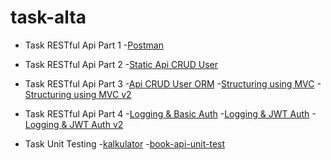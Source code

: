 # task-alta

* Task RESTful Api Part 1
-[Postman](https://github.com/tegarap/task-alta/tree/main/StaticCRUD/postman_collect)

* Task RESTful Api Part 2
-[Static Api CRUD User](https://github.com/tegarap/task-alta/tree/main/StaticCRUD)

* Task RESTful Api Part 3
-[Api CRUD User ORM](https://github.com/tegarap/task-alta/tree/main/CRUDDatabase)
-[Structuring using MVC](https://github.com/tegarap/task-alta/tree/main/book-api-mvc)
-[Structuring using MVC v2](https://github.com/tegarap/task-alta/tree/main/book-api-new-structure-coba)


* Task RESTful Api Part 4
-[Logging & Basic Auth](https://github.com/tegarap/task-alta/tree/main/book-api-mvc-basic-auth)
-[Logging & JWT Auth](https://github.com/tegarap/task-alta/tree/main/book-api-mvc-jwt)
-[Logging & JWT Auth v2](https://github.com/tegarap/task-alta/tree/main/bookstore-api)

* Task Unit Testing
-[kalkulator](https://github.com/tegarap/task-alta/tree/main/kalkulator)
-[book-api-unit-test](https://github.com/tegarap/task-alta/tree/main/book-api-with-unit-test)
